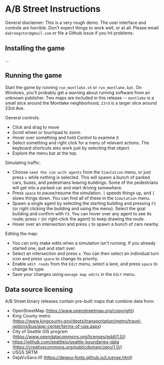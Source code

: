 # A/B Street Instructions

General disclaimer: This is a very rough demo. The user interface and controls
are horrible. Don't expect things to work well, or at all. Please email
`dabreegster@gmail.com` or file a Github issue if you hit problems.

## Installing the game

...

## Running the game

Start the game by running `run_montlake.sh` or `run_montlake.bat`. On Windows,
you'll probably get a warning about running software from an unknown publisher.
Two maps are included in this release -- `montlake` is a small slice around the
Montlake neighborhood, `23rd` is a larger slice around 23rd Ave.

General controls:

- Click and drag to move
- Scroll wheel or touchpad to zoom
- Hover over something and hold Control to examine it
- Select something and right click for a menu of relevant actions. The keyboard
  shortcuts also work just by selecting that object.
- Explore the menu bar at the top.

Simulating traffic:

- Choose `seed the sim with agents` from the `Simulation` menu, or just press
  `s` while nothing is selected. This will spawn a bunch of parked cars, buses,
  and pedestrians leaving buildings. Some of the pedestrians will get into a
  parked car and start driving somewhere.
- Press `space` to pause/resume the simulation. `]` speeds things up, and `[`
  slows things down. You can find all of these in the `Simulation` menu.
- Spawn a single agent by selecting the starting building and pressing `F3` (or
  right clicking the building and using the menu). Select the goal building and
  confirm with `F3`. You can hover over any agent to see its route; press `r`
  (or right-click the agent) to keep drawing the route.
- Hover over an intersection and press `z` to spawn a bunch of cars nearby.

Editing the map:

- You can only make edits when a simulation isn't running. If you already
  started one, quit and start over.
- Select an intersection and press `e`. You can then select an individual turn
  icon and press `space` to change its priority.
- Enable `edit roads` from the `Edit` menu, select a lane, and press `space` to
  change its type.
- Save your changes using `manage map edits` in the `Edit` menu.

## Data source licensing

A/B Street binary releases contain pre-built maps that combine data from:

- OpenStreetMap (https://www.openstreetmap.org/copyright)
- King County metro
  (https://www.kingcounty.gov/depts/transportation/metro/travel-options/bus/app-center/terms-of-use.aspx)
- City of Seattle GIS program
  (https://www.opendatacommons.org/licenses/pddl/1.0/)
- https://github.com/seattleio/seattle-boundaries-data
  (https://creativecommons.org/publicdomain/zero/1.0/)
- USGS SRTM
- DejaVuSans.ttf (https://dejavu-fonts.github.io/License.html)
